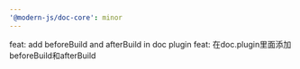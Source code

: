 ```yaml
---
'@modern-js/doc-core': minor
---
```


feat: add beforeBuild and afterBuild in doc plugin
feat: 在doc.plugin里面添加beforeBuild和afterBuild

